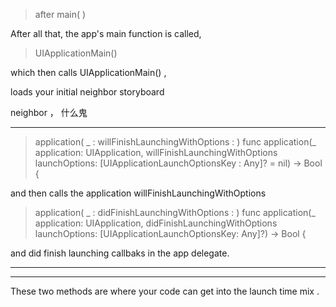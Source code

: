 > after main( )


After all that, the app's main function is called,



> UIApplicationMain()


which then calls UIApplicationMain() ,

loads your initial neighbor storyboard

neighbor ， 什么鬼


<hr>



> application( _  : willFinishLaunchingWithOptions :  )
> func application(_ application: UIApplication, willFinishLaunchingWithOptions launchOptions: [UIApplicationLaunchOptionsKey : Any]? = nil) -> Bool {



and then calls the application willFinishLaunchingWithOptions



>  application( _  : didFinishLaunchingWithOptions :  )
> func application(_ application: UIApplication, didFinishLaunchingWithOptions launchOptions: [UIApplicationLaunchOptionsKey: Any]?) -> Bool {


and did finish launching callbaks in the app delegate.

<hr>



<hr>



These two methods are where your code can get
into the launch time mix .





